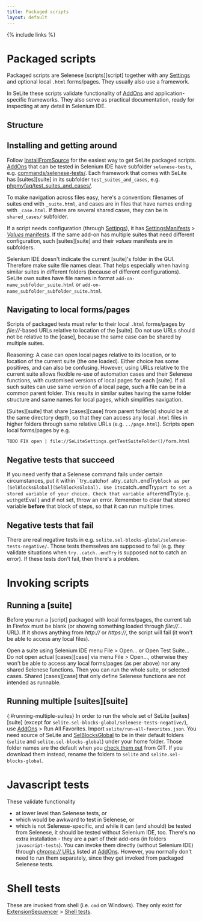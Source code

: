 ```yaml
---
title: Packaged scripts
layout: default
---
```

{% include links %}

# Packaged scripts
Packaged scripts are Selenese [scripts][script] together with any [Settings](Settings) and optional local `.html` forms/pages. They usually also use a framework.

In SeLite these scripts validate functionality of [AddOns](AddOns) and application-specific frameworks. They also serve as practical documentation, ready for inspecting at any detail in Selenium IDE.

## Structure

## Installing and getting around ###
Follow [InstallFromSource](InstallFromSource) for the easiest way to get SeLite packaged scripts. [AddOns](AddOns) that can be tested in Selenium IDE have subfolder `selenese-tests`, e.g. [commands/selenese-tests/](https://code.google.com/p/selite/source/browse/#git%2Fcommands%2Fselenese-tests). Each framework that comes with SeLite has [suites][suite] in its subfolder `test_suites_and_cases`, e.g. [phpmyfaq/test\_suites\_and\_cases/](https://code.google.com/p/selite/source/browse/#git%2Fphpmyfaq%2Ftest_suites_and_cases).

To make navigation across files easy, here's a convention: filenames of suites end with `_suite.html`, and cases are in files that have names ending with `_case.html`. If there are several shared cases, they can be in `shared_cases/` subfolder.

If a script needs configuration (through [Settings](Settings)), it has [SettingsManifests](SettingsManifests) > [_Values_ manifests](SettingsManifests#-values-manifests). If the same add-on has multiple suites that need different configuration, such [suites][suite] and their _values_ manifests are in subfolders.

Selenium IDE doesn't indicate the current [suite]'s folder in the GUI. Therefore make suite file names clear. That helps especially when having similar suites in different folders (because of different configurations). SeLite own suites have file names in format `add-on-name_subfolder_suite.html` or `add-on-name_subfolder_subfolder_suite.html`.

## Navigating to local forms/pages
Scripts of packaged tests must refer to their local `.html` forms/pages by _file://_-based URLs relative to location of the [suite]. Do not use URLs should not be relative to the [case], because the same case can be shared by multiple suites.

Reasoning: A case can open local pages relative to its location, or to location of the current suite (the one loaded). Either choice has some positives, and can also be confusing. However, using URLs relative to the current suite allows flexible re-use of automation cases and their Selenese functions, with customised versions of local pages for each [suite]. If all such suites can use same version of a local page, such a file can be in a common parent folder. This results in similar suites having the same folder structure and same names for local pages, which simplifies navigation.

[Suites][suite] that share [cases][case] from parent folder(s) should be at the same directory depth, so that they can access any local `.html` files in higher folders through same relative URLs (e.g. `../page.html`). Scripts open local forms/pages by e.g.

```
TODO FIX open | file://SeLiteSettings.getTestSuiteFolder()/form.html
```

## Negative tests that succeed
If you need verify that a Selenese command fails under certain circumstances, put it within ``try..catch` of a `try..catch..endTry` block as per [SelBlocksGlobal](SelBlocksGlobal). Use its `catch..endTry` part to set a stored variable of your choice. Check that variable after `endTry` (e.g. with `getEval`) and if not set, throw an error. Remember to clear that stored variable **before** that block of steps, so that it can run multiple times.

## Negative tests that fail
There are real negative tests in e.g. `selite.sel-blocks-global/selenese-tests-negative/`. Those tests themselves are supposed to fail (e.g. they validate situations when `try..catch..endTry` is supposed not to catch an error). If these tests don't fail, then there's a problem.

# Invoking scripts

## Running a [suite]
Before you run a [script] packaged with local forms/pages, the current tab in Firefox must be blank (or showing something loaded through _file://..._ URL). If it shows anything from _http://_ or _https://_, the script will fail (it won't be able to access any local files).

Open a suite using Selenium IDE menu File > Open... or Open Test Suite... Do not open actual [cases][case] via menu File > Open..., otherwise they won't be able to access any local forms/pages (as per above) nor any shared Selenese functions. Then you can run the whole suite, or selected cases. Shared [cases][case] that only define Selenese functions are not intended as runnable.

## Running multiple [suites][suite]
{:#running-multiple-suites}
In order to run the whole set of SeLite [suites][suite] (except for `selite.sel-blocks-global/selenese-tests-negative/`), use [AddOns](AddOns) > Run All Favorites. Import `selite/run-all-favorites.json`. You need source of SeLite and [SelBlocksGlobal](SelBlocksGlobal) to be in their default folders (`selite` and `selite.sel-blocks-global`) under your home folder. Those folder names are the default when you [check them out](https://code.google.com/p/selite/source/checkout) from GIT. If you download them instead, rename the folders to `selite` and `selite.sel-blocks-global`.

# Javascript tests #
These validate functionality

  * at lower level than Selenese tests, or
  * which would be awkward to test in Selenese, or
  * which is not Selenese-specific, and while it can (and should) be tested from Selenese, it should be tested without Selenium IDE, too.
There's no extra installation - they are a part of their add-ons (in folders `javascript-tests`). You can invoke them directly (without Selenium IDE) through [_chrome://_ URLs](AboutDocumentation#firefox-chrome-urls-for-documentation-and-gui) listed at [AddOns](AddOns). However, you normally don't need to run them separately, since they get invoked from packaged Selenese tests.

# Shell tests #
These are invoked from shell (i.e. `cmd` on Windows). They only exist for [ExtensionSequencer](ExtensionSequencer) > [Shell tests](ExtensionSequencer#shell-tests).